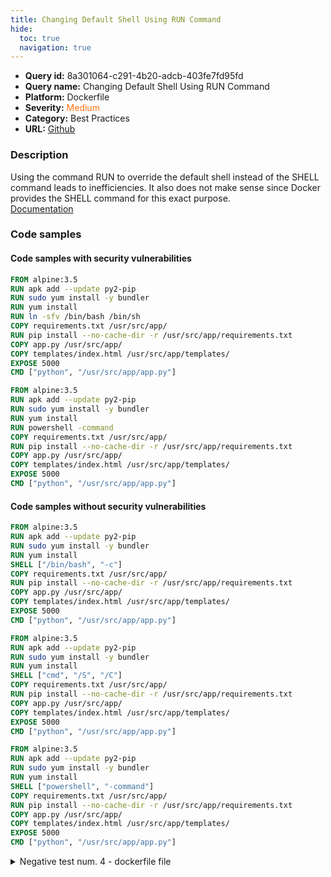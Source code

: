 ```yaml
---
title: Changing Default Shell Using RUN Command
hide:
  toc: true
  navigation: true
---
```


<style>
  .highlight .hll {
    background-color: #ff171742;
  }
  .md-content {
    max-width: 1100px;
    margin: 0 auto;
  }
</style>

-   **Query id:** 8a301064-c291-4b20-adcb-403fe7fd95fd
-   **Query name:** Changing Default Shell Using RUN Command
-   **Platform:** Dockerfile
-   **Severity:** <span style="color:#ff7213">Medium</span>
-   **Category:** Best Practices
-   **URL:** [Github](https://github.com/Checkmarx/kics/tree/master/assets/queries/dockerfile/changing_default_shell_using_run_command)

### Description
Using the command RUN to override the default shell instead of the SHELL command leads to inefficiencies. It also does not make sense since Docker provides the SHELL command for this exact purpose.<br>
[Documentation](https://docs.docker.com/engine/reference/builder/#shell)

### Code samples
#### Code samples with security vulnerabilities
```dockerfile title="Positive test num. 1 - dockerfile file" hl_lines="5"
FROM alpine:3.5
RUN apk add --update py2-pip
RUN sudo yum install -y bundler
RUN yum install
RUN ln -sfv /bin/bash /bin/sh
COPY requirements.txt /usr/src/app/
RUN pip install --no-cache-dir -r /usr/src/app/requirements.txt
COPY app.py /usr/src/app/
COPY templates/index.html /usr/src/app/templates/
EXPOSE 5000
CMD ["python", "/usr/src/app/app.py"]

```
```dockerfile title="Positive test num. 2 - dockerfile file" hl_lines="5"
FROM alpine:3.5
RUN apk add --update py2-pip
RUN sudo yum install -y bundler
RUN yum install
RUN powershell -command
COPY requirements.txt /usr/src/app/
RUN pip install --no-cache-dir -r /usr/src/app/requirements.txt
COPY app.py /usr/src/app/
COPY templates/index.html /usr/src/app/templates/
EXPOSE 5000
CMD ["python", "/usr/src/app/app.py"]

```


#### Code samples without security vulnerabilities
```dockerfile title="Negative test num. 1 - dockerfile file"
FROM alpine:3.5
RUN apk add --update py2-pip
RUN sudo yum install -y bundler
RUN yum install
SHELL ["/bin/bash", "-c"]
COPY requirements.txt /usr/src/app/
RUN pip install --no-cache-dir -r /usr/src/app/requirements.txt
COPY app.py /usr/src/app/
COPY templates/index.html /usr/src/app/templates/
EXPOSE 5000
CMD ["python", "/usr/src/app/app.py"]

```
```dockerfile title="Negative test num. 2 - dockerfile file"
FROM alpine:3.5
RUN apk add --update py2-pip
RUN sudo yum install -y bundler
RUN yum install
SHELL ["cmd", "/S", "/C"]
COPY requirements.txt /usr/src/app/
RUN pip install --no-cache-dir -r /usr/src/app/requirements.txt
COPY app.py /usr/src/app/
COPY templates/index.html /usr/src/app/templates/
EXPOSE 5000
CMD ["python", "/usr/src/app/app.py"]

```
```dockerfile title="Negative test num. 3 - dockerfile file"
FROM alpine:3.5
RUN apk add --update py2-pip
RUN sudo yum install -y bundler
RUN yum install
SHELL ["powershell", "-command"]
COPY requirements.txt /usr/src/app/
RUN pip install --no-cache-dir -r /usr/src/app/requirements.txt
COPY app.py /usr/src/app/
COPY templates/index.html /usr/src/app/templates/
EXPOSE 5000
CMD ["python", "/usr/src/app/app.py"]

```
<details><summary>Negative test num. 4 - dockerfile file</summary>

```dockerfile
FROM alpine:3.5
RUN apk add --update py2-pip
RUN sudo yum install -y bundler
RUN yum install
SHELL ["/bin/sh", "-c"]
COPY requirements.txt /usr/src/app/
RUN pip install --no-cache-dir -r /usr/src/app/requirements.txt
COPY app.py /usr/src/app/
COPY templates/index.html /usr/src/app/templates/
EXPOSE 5000
CMD ["python", "/usr/src/app/app.py"]

```
</details>
